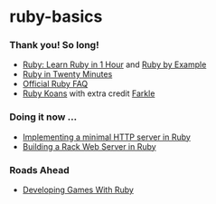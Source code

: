 # ruby-basics

### Thank you! So long!
- [Ruby: Learn Ruby in 1 Hour](http://xahlee.info/ruby/ruby_basics.html) and [Ruby by Example](http://xahlee.info/ruby/ruby_index.html)
- [Ruby in Twenty Minutes](https://www.ruby-lang.org/en/documentation/quickstart/)
- [Official Ruby FAQ](https://www.ruby-lang.org/en/documentation/faq/)
- [Ruby Koans](http://rubykoans.com/) with extra credit [Farkle](https://en.wikipedia.org/wiki/Farkle)

### Doing it now ...
- [Implementing a minimal HTTP server in Ruby](https://practicingruby.com/articles/implementing-an-http-file-server)
- [Building a Rack Web Server in Ruby](https://ksylvest.com/posts/2016-10-04/building-a-rack-web-server-in-ruby)

### Roads Ahead
- [Developing Games With Ruby](https://leanpub.com/developing-games-with-ruby)

